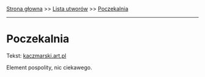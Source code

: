[Strona głowna](../index.md) >> [Lista utworów](../list.md) >> [Poczekalnia](441.md)

---

# Poczekalnia

Tekst: [kaczmarski.art.pl](https://www.kaczmarski.art.pl/tworczosc/wiersze/poczekalnia/)

Element pospolity, nic ciekawego.